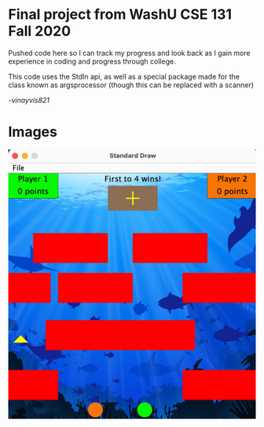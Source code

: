 # Final project from WashU CSE 131 Fall 2020

Pushed code here so I can track my progress and look back as I gain more experience in coding and progress through college.

This code uses the StdIn api, as well as a special package made for the class known as argsprocessor (though this can be replaced with a scanner)

_-vinayvis821_

# Images
![alt-text](https://github.com/vinayvis821/131-project/blob/main/images/Screenshot1.png)
